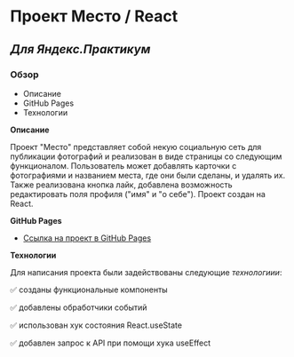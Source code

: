 #  Проект Место /  React

## ___Для Яндекс.Практикум___

### Обзор
* Описание
* GitHub Pages
* Технологии

**Описание**

Проект "Место" представляет собой некую социальную сеть для публикации фотографий и реализован в виде страницы со следующим функционалом. Пользователь может добавлять карточки с фотографиями и названием места, где они были сделаны, и удалять их. Также реализована кнопка лайк, добавлена возможность редактировать поля профиля ("имя" и "о себе").
Проект создан на React.

**GitHub Pages**

* [Ссылка на  проект в GitHub Pages](https://plotnikovaksyu.github.io/mesto-react/index.html)


**Технологии**

Для написания проекта были задействованы следующие *технологиии*:

:white_check_mark: созданы функциональные компоненты

:white_check_mark: добавлены обработчики событий

:white_check_mark: использован хук состояния React.useState

:white_check_mark: добавлен запрос к API при помощи хука useEffect 